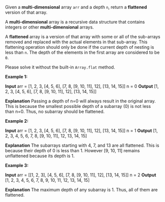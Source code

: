 Given a **multi-dimensional**  array `arr` and a depth  `n`, return a **flattened** version of that array.

A  **multi-dimensional** array is a recursive data structure that contains integers or other **multi-dimensional** arrays.

A **flattened** array is a version of that array with some or all of the sub-arrays removed and replaced with the actual elements in that sub-array. This flattening operation should only be done if the current depth of nesting is less than `n`. The depth of the elements in the first array are considered to be `0`.

Please solve it without the built-in `Array.flat`  method.

**Example 1:**

**Input**
arr = [1, 2, 3, [4, 5, 6], [7, 8, [9, 10, 11], 12], [13, 14, 15]]
n = 0
**Output**
[1, 2, 3, [4, 5, 6], [7, 8, [9, 10, 11], 12], [13, 14, 15]]

**Explanation**
Passing a depth of n=0 will always result in the original array. This is because the smallest possible depth of a subarray (0) is not less than n=0. Thus, no subarray should be flattened. 

**Example 2:**

**Input**
arr = [1, 2, 3, [4, 5, 6], [7, 8, [9, 10, 11], 12], [13, 14, 15]]
n = 1
**Output**
[1, 2, 3, 4, 5, 6, 7, 8, [9, 10, 11], 12, 13, 14, 15]

**Explanation**
The subarrays starting with 4, 7, and 13 are all flattened. This is because their depth of 0 is less than 1. However [9, 10, 11] remains unflattened because its depth is 1.

**Example 3:**

**Input**
arr = [[1, 2, 3], [4, 5, 6], [7, 8, [9, 10, 11], 12], [13, 14, 15]]
n = 2
**Output**
[1, 2, 3, 4, 5, 6, 7, 8, 9, 10, 11, 12, 13, 14, 15]

**Explanation**
The maximum depth of any subarray is 1. Thus, all of them are flattened.
